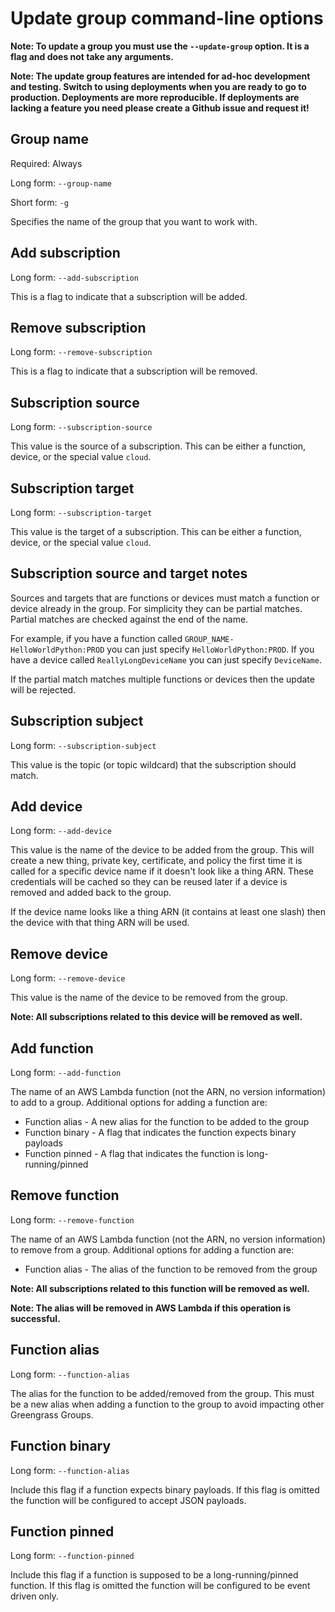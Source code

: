 # Update group command-line options

**Note: To update a group you must use the `--update-group` option.  It is a flag and does not take any arguments.**

**Note: The update group features are intended for ad-hoc development and testing.  Switch to using deployments when you
are ready to go to production.  Deployments are more reproducible.  If deployments are lacking a feature you need please
create a Github issue and request it!**

## Group name

Required: Always

Long form: `--group-name`

Short form: `-g`

Specifies the name of the group that you want to work with.

## Add subscription

Long form: `--add-subscription`

This is a flag to indicate that a subscription will be added.

## Remove subscription

Long form: `--remove-subscription`

This is a flag to indicate that a subscription will be removed.

## Subscription source

Long form: `--subscription-source`

This value is the source of a subscription.  This can be either a function, device, or the special value `cloud`.

## Subscription target

Long form: `--subscription-target`

This value is the target of a subscription.  This can be either a function, device, or the special value `cloud`.

## Subscription source and target notes

Sources and targets that are functions or devices must match a function or device already in the group.  For simplicity
they can be partial matches.  Partial matches are checked against the end of the name.

For example, if you have a function called `GROUP_NAME-HelloWorldPython:PROD` you can just specify `HelloWorldPython:PROD`.
If you have a device called `ReallyLongDeviceName` you can just specify `DeviceName`.

If the partial match matches multiple functions or devices then the update will be rejected.

## Subscription subject

Long form: `--subscription-subject`

This value is the topic (or topic wildcard) that the subscription should match.

## Add device

Long form: `--add-device`

This value is the name of the device to be added from the group.  This will create a new thing, private key,
certificate, and policy the first time it is called for a specific device name if it doesn't look like a thing ARN.
These credentials will be cached so they can be reused later if a device is removed and added back to the group.

If the device name looks like a thing ARN (it contains at least one slash) then the device with that thing ARN will be
used.

## Remove device

Long form: `--remove-device`

This value is the name of the device to be removed from the group.

**Note: All subscriptions related to this device will be removed as well.**

## Add function

Long form: `--add-function`

The name of an AWS Lambda function (not the ARN, no version information) to add to a group.  Additional options for
adding a function are:

- Function alias - A new alias for the function to be added to the group
- Function binary - A flag that indicates the function expects binary payloads
- Function pinned - A flag that indicates the function is long-running/pinned

## Remove function

Long form: `--remove-function`

The name of an AWS Lambda function (not the ARN, no version information) to remove from a group.  Additional options for
adding a function are:

- Function alias - The alias of the function to be removed from the group

**Note: All subscriptions related to this function will be removed as well.**

**Note: The alias will be removed in AWS Lambda if this operation is successful.**

## Function alias

Long form: `--function-alias`

The alias for the function to be added/removed from the group.  This must be a new alias when adding a function to the
group to avoid impacting other Greengrass Groups.

## Function binary

Long form: `--function-alias`

Include this flag if a function expects binary payloads.  If this flag is omitted the function will be configured to
accept JSON payloads.

## Function pinned

Long form: `--function-pinned`

Include this flag if a function is supposed to be a long-running/pinned function.  If this flag is omitted the function
will be configured to be event driven only.
